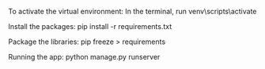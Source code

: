 To activate the virtual environment:
In the terminal, run venv\scripts\activate

Install the packages:
pip install -r requirements.txt

Package the libraries:
pip freeze > requirements

Running the app:
python manage.py runserver